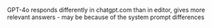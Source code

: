 GPT-4o  responds differently in chatgpt.com than in editor, gives more relevant answers
    - may be because of the system prompt differences